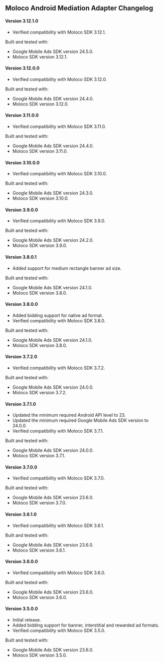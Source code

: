 ## Moloco Android Mediation Adapter Changelog

#### Version 3.12.1.0
- Verified compatibility with Moloco SDK 3.12.1.

Built and tested with:
- Google Mobile Ads SDK version 24.5.0.
- Moloco SDK version 3.12.1.

#### Version 3.12.0.0
- Verified compatibility with Moloco SDK 3.12.0.

Built and tested with:
- Google Mobile Ads SDK version 24.4.0.
- Moloco SDK version 3.12.0.

#### Version 3.11.0.0
- Verified compatibility with Moloco SDK 3.11.0.

Built and tested with:
- Google Mobile Ads SDK version 24.4.0.
- Moloco SDK version 3.11.0.

#### Version 3.10.0.0
- Verified compatibility with Moloco SDK 3.10.0.

Built and tested with:
- Google Mobile Ads SDK version 24.3.0.
- Moloco SDK version 3.10.0.

#### Version 3.9.0.0
- Verified compatibility with Moloco SDK 3.9.0.

Built and tested with:
- Google Mobile Ads SDK version 24.2.0.
- Moloco SDK version 3.9.0.

#### Version 3.8.0.1
- Added support for medium rectangle banner ad size.

Built and tested with:
- Google Mobile Ads SDK version 24.1.0.
- Moloco SDK version 3.8.0.

#### Version 3.8.0.0
- Added bidding support for native ad format.
- Verified compatibility with Moloco SDK 3.8.0.

Built and tested with:
- Google Mobile Ads SDK version 24.1.0.
- Moloco SDK version 3.8.0.

#### Version 3.7.2.0
- Verified compatibility with Moloco SDK 3.7.2.

Built and tested with:
- Google Mobile Ads SDK version 24.0.0.
- Moloco SDK version 3.7.2.

#### Version 3.7.1.0
- Updated the minimum required Android API level to 23.
- Updated the minimum required Google Mobile Ads SDK version to 24.0.0.
- Verified compatibility with Moloco SDK 3.7.1.

Built and tested with:
- Google Mobile Ads SDK version 24.0.0.
- Moloco SDK version 3.7.1.

#### Version 3.7.0.0
- Verified compatibility with Moloco SDK 3.7.0.

Built and tested with:
- Google Mobile Ads SDK version 23.6.0.
- Moloco SDK version 3.7.0.

#### Version 3.6.1.0
- Verified compatibility with Moloco SDK 3.6.1.

Built and tested with:
- Google Mobile Ads SDK version 23.6.0.
- Moloco SDK version 3.6.1.

#### Version 3.6.0.0
- Verified compatibility with Moloco SDK 3.6.0.

Built and tested with:
- Google Mobile Ads SDK version 23.6.0.
- Moloco SDK version 3.6.0.

#### Version 3.5.0.0
- Initial release.
- Added bidding support for banner, interstitial and rewarded ad formats.
- Verified compatibility with Moloco SDK 3.5.0.

Built and tested with:
- Google Mobile Ads SDK version 23.6.0.
- Moloco SDK version 3.5.0.
